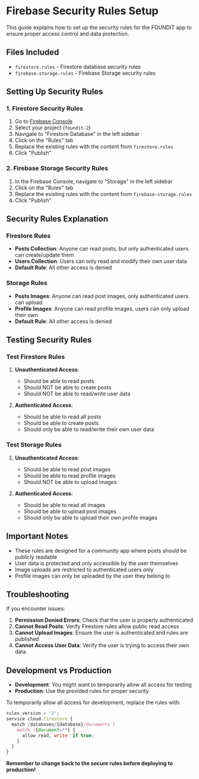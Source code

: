 # Firebase Security Rules Setup

This guide explains how to set up the security rules for the FOUNDIT app to ensure proper access control and data protection.

## Files Included

- `firestore.rules` - Firestore database security rules
- `firebase-storage.rules` - Firebase Storage security rules

## Setting Up Security Rules

### 1. Firestore Security Rules

1. Go to [Firebase Console](https://console.firebase.google.com/)
2. Select your project (`foundit-2`)
3. Navigate to "Firestore Database" in the left sidebar
4. Click on the "Rules" tab
5. Replace the existing rules with the content from `firestore.rules`
6. Click "Publish"

### 2. Firebase Storage Security Rules

1. In the Firebase Console, navigate to "Storage" in the left sidebar
2. Click on the "Rules" tab
3. Replace the existing rules with the content from `firebase-storage.rules`
4. Click "Publish"

## Security Rules Explanation

### Firestore Rules

- **Posts Collection**: Anyone can read posts, but only authenticated users can create/update them
- **Users Collection**: Users can only read and modify their own user data
- **Default Rule**: All other access is denied

### Storage Rules

- **Posts Images**: Anyone can read post images, only authenticated users can upload
- **Profile Images**: Anyone can read profile images, users can only upload their own
- **Default Rule**: All other access is denied

## Testing Security Rules

### Test Firestore Rules

1. **Unauthenticated Access**:
   - Should be able to read posts
   - Should NOT be able to create posts
   - Should NOT be able to read/write user data

2. **Authenticated Access**:
   - Should be able to read all posts
   - Should be able to create posts
   - Should only be able to read/write their own user data

### Test Storage Rules

1. **Unauthenticated Access**:
   - Should be able to read post images
   - Should be able to read profile images
   - Should NOT be able to upload images

2. **Authenticated Access**:
   - Should be able to read all images
   - Should be able to upload post images
   - Should only be able to upload their own profile images

## Important Notes

- These rules are designed for a community app where posts should be publicly readable
- User data is protected and only accessible by the user themselves
- Image uploads are restricted to authenticated users only
- Profile images can only be uploaded by the user they belong to

## Troubleshooting

If you encounter issues:

1. **Permission Denied Errors**: Check that the user is properly authenticated
2. **Cannot Read Posts**: Verify Firestore rules allow public read access
3. **Cannot Upload Images**: Ensure the user is authenticated and rules are published
4. **Cannot Access User Data**: Verify the user is trying to access their own data

## Development vs Production

- **Development**: You might want to temporarily allow all access for testing
- **Production**: Use the provided rules for proper security

To temporarily allow all access for development, replace the rules with:

```javascript
rules_version = '2';
service cloud.firestore {
  match /databases/{database}/documents {
    match /{document=**} {
      allow read, write: if true;
    }
  }
}
```

**Remember to change back to the secure rules before deploying to production!**